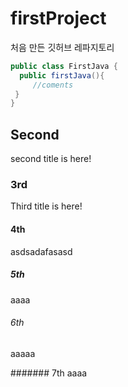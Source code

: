 # firstProject
처음 만든 깃허브 레파지토리
```Java
public class FirstJava { 
  public firstJava(){
     //coments
 }
}  
```
## Second
second title is here!

### 3rd
Third title is here!


#### 4th
asdsadafasasd

##### 5th
aaaa

###### 6th
aaaaa

####### 7th 
aaaa 
